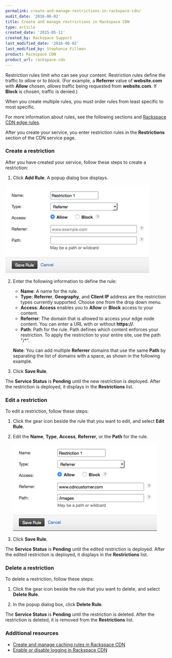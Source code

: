 ```yaml
---
permalink: create-and-manage-restrictions-in-rackspace-cdn/
audit_date: '2016-06-02'
title: Create and manage restrictions in Rackspace CDN
type: article
created_date: '2015-05-11'
created_by: Rackspace Support
last_modified_date: '2016-06-02'
last_modified_by: Stephanie Fillmon
product: Rackspace CDN
product_url: rackspace-cdn
---
```


Restriction rules limit who can see your content. Restriction rules
define the traffic to *allow* or to *block*. (For example, a
**Referrer** value of **website.com** with **Allow** chosen, *allows*
traffic being requested from **website.com**. If **Block** is chosen,
traffic is denied.)

When you create multiple rules, you must order rules from least specific
to most specific.

For more information about rules, see the following sections and
[Rackspace CDN edge
rules](/support/how-to/rackspace-cdn-edge-rules).

After you create your service, you enter restriction rules in the
**Restrictions** section of the CDN service page.

### Create a restriction

After you have created your service, follow these steps to create a
restriction:

1. Click **Add Rule**. A popup dialog box displays.

![](ScreenShot2015-10-02at11.54.43AM.png)

2. Enter the following information to define the rule:

   - **Name**: A name for the rule.
   - **Type**: **Referrer**, **Geography**, and **Client IP** address are the restriction types currently supported. Choose one from the drop down menu.
   - **Access**: **Access** enables you to **Allow** or **Block** access to your content.
   - **Referrer**: The domain that is allowed to access your edge node content. You can enter a URL with or without **https://**.
   - **Path**: Path for the rule. Path defines which content enforces your restriction. To apply the restriction to your entire site, use the path "/\*".

   **Note**: You can add multiple **Referrer** domains that use the same **Path** by separating the list of domains with a space, as shown in the following example.

3. Click **Save Rule**.

The **Service Status** is **Pending** until the
new restriction is deployed. After the restriction is deployed, it
displays in the **Restrictions** list.

### Edit a restriction

To edit a restriction, follow these steps:

1. Click the gear icon beside the rule that you want to edit, and select
**Edit Rule**.

2. Edit the **Name**, **Type**, **Access**, **Referrer**, or the
**Path** for the rule.

   ![](ScreenShot2015-10-02at12.09.39PM.png)

3. Click **Save Rule**.

The **Service Status** is **Pending** until the
edited restriction is deployed. After the edited restriction is
deployed, it displays in the **Restrictions** list.

### Delete a restriction

To delete a restriction, follow these steps:

1. Click the gear icon beside the rule that you want to delete, and
select **Delete Rule**.

2. In the popup dialog box, click **Delete Rule**.

The **Service Status** is **Pending** until the restriction is deleted.
After the restriction is deleted, it is removed from the
**Restrictions** list.



### Additional resources
- [Create and manage caching rules in Rackspace CDN](/support/how-to/create-and-manage-caching-rules-in-rackspace-cdn)
- [Enable or disable logging in Rackspace CDN](/support/how-to/enable-or-disable-logging-in-rackspace-cdn)
